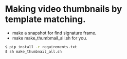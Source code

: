 # Making video thumbnails by template matching.

* make a snapshot for find signature frame.
* make make_thumbmail_all.sh for you.

```bash
$ pip install -r requirements.txt
$ sh make_thumbnail_all.sh
```
